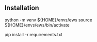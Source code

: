 ## Installation

python -m venv ${HOME}/envs/ews
source ${HOME}/envs/ews/bin/activate

pip install -r requirements.txt
